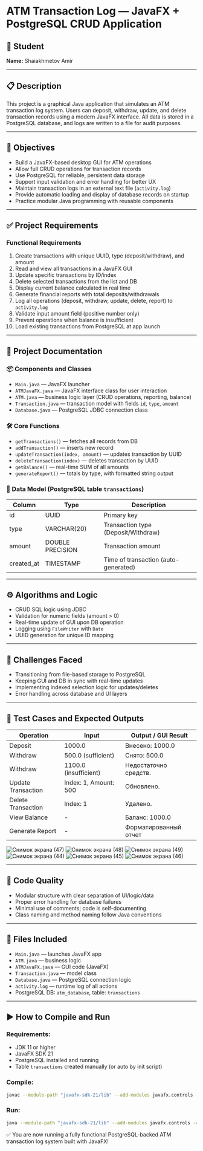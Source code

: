 # ATM Transaction Log — JavaFX + PostgreSQL CRUD Application

## 👤 Student
**Name:** Shaiakhmetov Amir

---

## 📋 Description
This project is a graphical Java application that simulates an ATM transaction log system. Users can deposit, withdraw, update, and delete transaction records using a modern JavaFX interface. All data is stored in a PostgreSQL database, and logs are written to a file for audit purposes.

---

## 🎯 Objectives
- Build a JavaFX-based desktop GUI for ATM operations
- Allow full CRUD operations for transaction records
- Use PostgreSQL for reliable, persistent data storage
- Support input validation and error handling for better UX
- Maintain transaction logs in an external text file (`activity.log`)
- Provide automatic loading and display of database records on startup
- Practice modular Java programming with reusable components

---

## ✅ Project Requirements
### Functional Requirements
1. Create transactions with unique UUID, type (deposit/withdraw), and amount
2. Read and view all transactions in a JavaFX GUI
3. Update specific transactions by ID/index
4. Delete selected transactions from the list and DB
5. Display current balance calculated in real time
6. Generate financial reports with total deposits/withdrawals
7. Log all operations (deposit, withdraw, update, delete, report) to `activity.log`
8. Validate input amount field (positive number only)
9. Prevent operations when balance is insufficient
10. Load existing transactions from PostgreSQL at app launch

---

## 🧠 Project Documentation
### 📦 Components and Classes
- `Main.java` — JavaFX launcher
- `ATMJavaFX.java` — JavaFX interface class for user interaction
- `ATM.java` — business logic layer (CRUD operations, reporting, balance)
- `Transaction.java` — transaction model with fields `id`, `type`, `amount`
- `Database.java` — PostgreSQL JDBC connection class

### 🛠 Core Functions
- `getTransactions()` — fetches all records from DB
- `addTransaction()` — inserts new record
- `updateTransaction(index, amount)` — updates transaction by UUID
- `deleteTransaction(index)` — deletes transaction by UUID
- `getBalance()` — real-time SUM of all amounts
- `generateReport()` — totals by type, with formatted string output

### 🧠 Data Model (PostgreSQL table `transactions`)
| Column       | Type              | Description                         |
|--------------|-------------------|-------------------------------------|
| id           | UUID              | Primary key                         |
| type         | VARCHAR(20)       | Transaction type (Deposit/Withdraw) |
| amount       | DOUBLE PRECISION  | Transaction amount                  |
| created_at   | TIMESTAMP         | Time of transaction (auto-generated)|

---

## ⚙️ Algorithms and Logic
- CRUD SQL logic using JDBC
- Validation for numeric fields (amount > 0)
- Real-time update of GUI upon DB operation
- Logging using `FileWriter` with `Date`
- UUID generation for unique ID mapping

---

## 🔧 Challenges Faced
- Transitioning from file-based storage to PostgreSQL
- Keeping GUI and DB in sync with real-time updates
- Implementing indexed selection logic for updates/deletes
- Error handling across database and UI layers

---

## 🧪 Test Cases and Expected Outputs
| Operation           | Input                  | Output / GUI Result                    |
|---------------------|------------------------|----------------------------------------|
| Deposit             | 1000.0                 | Внесено: 1000.0                        |
| Withdraw            | 500.0 (sufficient)     | Снято: 500.0                           |
| Withdraw            | 1100.0 (insufficient)  | Недостаточно средств.                  |
| Update Transaction  | Index: 1, Amount: 500  | Обновлено.                             |
| Delete Transaction  | Index: 1               | Удалено.                               |
| View Balance        | -                      | Баланс: 1000.0                         |
| Generate Report     | -                      | Форматированный отчет                  |


![Снимок экрана (47)](https://github.com/user-attachments/assets/b24fc15e-795d-4596-853b-ecf649b5bd8f)
![Снимок экрана (48)](https://github.com/user-attachments/assets/bc7566ea-d0ba-431c-a427-d9bc331df418)
![Снимок экрана (49)](https://github.com/user-attachments/assets/799f9d51-1937-4e56-b640-69b61f05e2cb)
![Снимок экрана (44)](https://github.com/user-attachments/assets/93c622d5-b4ac-4f4c-8ffa-c4dac84d8c69)
![Снимок экрана (45)](https://github.com/user-attachments/assets/d022efd9-b2ea-4ac8-b85b-b306f2bf0f2d)
![Снимок экрана (46)](https://github.com/user-attachments/assets/1caea581-c738-4c47-a88d-b4a745765d6f)

---

## 🧼 Code Quality
- Modular structure with clear separation of UI/logic/data
- Proper error handling for database failures
- Minimal use of comments; code is self-documenting
- Class naming and method naming follow Java conventions

---

## 📁 Files Included
- `Main.java` — launches JavaFX app
- `ATM.java` — business logic
- `ATMJavaFX.java` — GUI code (JavaFX)
- `Transaction.java` — model class
- `Database.java` — PostgreSQL connection logic
- `activity.log` — runtime log of all actions
- PostgreSQL DB: `atm_database`, table: `transactions`

---

## ▶️ How to Compile and Run
### Requirements:
- JDK 11 or higher
- JavaFX SDK 21
- PostgreSQL installed and running
- Table `transactions` created manually (or auto by init script)

### Compile:
```bash
javac --module-path "javafx-sdk-21/lib" --add-modules javafx.controls -cp ".;postgresql-42.7.5.jar" Main.java ATM.java ATMJavaFX.java Transaction.java Database.java
```

### Run:
```bash
java --module-path "javafx-sdk-21/lib" --add-modules javafx.controls -cp ".;postgresql-42.7.5.jar" Main
```

✅ You are now running a fully functional PostgreSQL-backed ATM transaction log system built with JavaFX!

